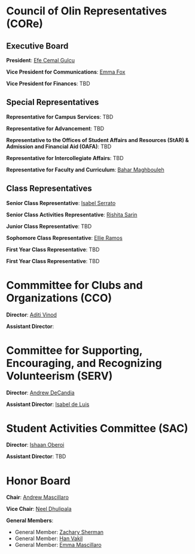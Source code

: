 # Council of Olin Representatives (CORe)

## Executive Board
**President**: [Efe Cemal Gulcu](mailto:egulcu@olin.edu)

**Vice President for Communications**: [Emma Fox](mailto:efox@olin.edu)

**Vice President for Finances**: TBD

## Special Representatives
**Representative for Campus Services**: TBD

**Representative for Advancement**: TBD

**Representative to the Offices of Student Affairs and Resources (StAR) & Admission and Financial Aid (OAFA)**: TBD

**Representative for Intercollegiate Affairs**: TBD

**Representative for Faculty and Curriculum**: [Bahar Maghbouleh](mailto:bmaghbouleh@olin.edu)

## Class Representatives
**Senior Class Representative**: [Isabel Serrato](mailto:iserrato@olin.edu)

**Senior Class Activities Representative**: [Rishita Sarin](mailto:rsarin@olin.edu)

**Junior Class Representative**: TBD

**Sophomore Class Representative**: [Ellie Ramos](mailto:eramos@olin.edu)

**First Year Class Representative**: TBD

**First Year Class Representative**: TBD

# Commmittee for Clubs and Organizations (CCO)
**Director**: [Aditi Vinod](mailto:avinod@olin.edu)

**Assistant Director**: 

# Committee for Supporting, Encouraging, and Recognizing Volunteerism (SERV) 
**Director**: [Andrew DeCandia](mailto:adecandia@olin.edu)

**Assistant Director**: [Isabel de Luis](mailto:ideluis@olin.edu)

# Student Activities Committee (SAC)
**Director**: [Ishaan Oberoi](mailto:ioberoi@olin.edu)

**Assistant Director**: TBD

# Honor Board
**Chair**: [Andrew Mascillaro](mailto:amascillaro@olin.edu)

**Vice Chair**: [Neel Dhulipala](mailto:ndhulipala@olin.edu)

**General Members**:
* General Member: [Zachary Sherman](mailto:zsherman@olin.edu)
* General Member: [Han Vakil](mailto:hvakil@olin.edu)
* General Member: [Emma Mascillaro](mailto:emascillaro@olin.edu)
